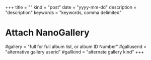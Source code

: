 +++
title = ""
kind = "post"
date = "yyyy-mm-dd"
description = "description"
keywords = "keywords, comma delimited"

# Attach NanoGallery
#gallery = "full for full album list, or album ID Number"
#galluserid = "alternative gallery userid"
#gallkind = "alternate gallery kind"
+++
